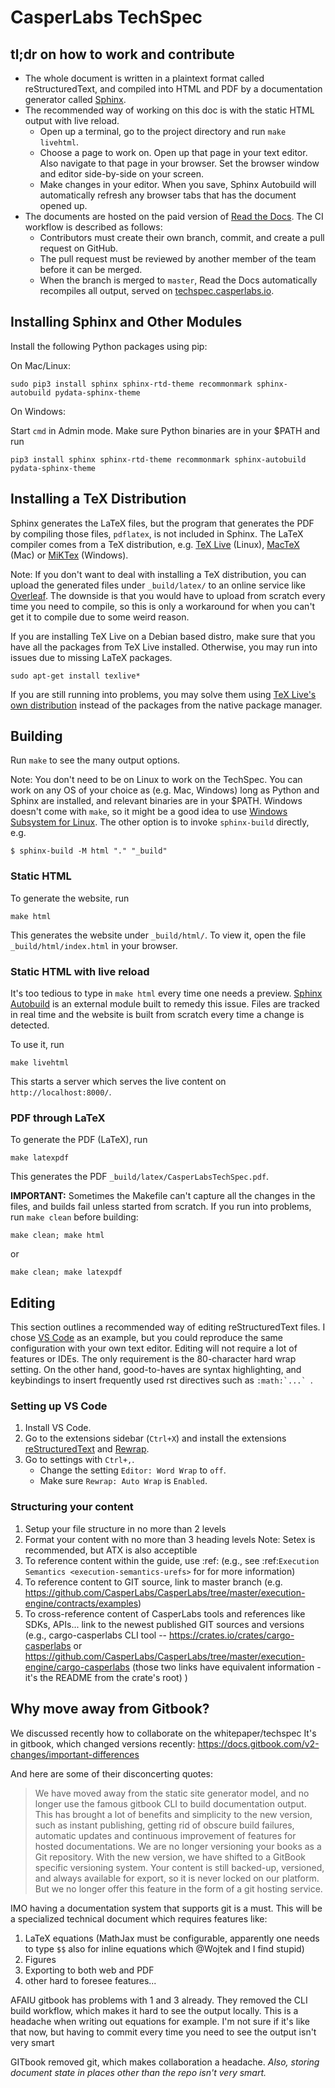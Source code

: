 # CasperLabs TechSpec

## tl;dr on how to work and contribute

- The whole document is written in a plaintext format called reStructuredText,
  and compiled into HTML and PDF by a documentation generator called
  [Sphinx](https://www.sphinx-doc.org/).
- The recommended way of working on this doc is with the static HTML output with
  live reload.
  - Open up a terminal, go to the project directory and run `make livehtml`.
  - Choose a page to work on. Open up that page in your text editor. Also
    navigate to that page in your browser. Set the browser window and editor
    side-by-side on your screen.
  - Make changes in your editor. When you save, Sphinx Autobuild will
    automatically refresh any browser tabs that has the document opened up.
- The documents are hosted on the paid version of [Read the Docs](https://readthedocs.com/).
  The CI workflow is described as follows:
  - Contributors must create their own branch, commit, and create a pull request
    on GitHub.
  - The pull request must be reviewed by another member of the team before it
    can be merged.
  - When the branch is merged to `master`, Read the Docs automatically
    recompiles all output, served on
    [techspec.casperlabs.io](https://techspec.casperlabs.io).


## Installing Sphinx and Other Modules

Install the following Python packages using pip:

On Mac/Linux:

```
sudo pip3 install sphinx sphinx-rtd-theme recommonmark sphinx-autobuild pydata-sphinx-theme
```

On Windows:

Start `cmd` in Admin mode. Make sure Python binaries are in your $PATH and run

```
pip3 install sphinx sphinx-rtd-theme recommonmark sphinx-autobuild pydata-sphinx-theme
```

## Installing a TeX Distribution

Sphinx generates the LaTeX files, but the program that generates the PDF by
compiling those files, `pdflatex`, is not included in Sphinx. The LaTeX compiler
comes from a TeX distribution, e.g. [TeX Live](https://www.tug.org/texlive/)
(Linux), [MacTeX](https://www.tug.org/mactex/) (Mac) or
[MiKTex](https://miktex.org) (Windows).

Note: If you don't want to deal with installing a TeX distribution, you can
upload the generated files under `_build/latex/` to an online service like
[Overleaf](https://overleaf.com). The downside is that you would have to upload
from scratch every time you need to compile, so this is only a workaround for when you
can't get it to compile due to some weird reason.

If you are installing TeX Live on a Debian based distro, make sure that you have
all the packages from TeX Live installed. Otherwise, you may run into issues due
to missing LaTeX packages.

```
sudo apt-get install texlive*
```

If you are still running into problems, you may solve them using
[TeX Live's own distribution](https://www.tug.org/texlive/acquire-netinstall.html)
instead of the packages from the native package manager.

## Building

Run `make` to see the many output options.

Note: You don't need to be on Linux to work on the TechSpec. You can work on any
OS of your choice as (e.g. Mac, Windows) long as Python and Sphinx are installed, and relevant
binaries are in your $PATH. Windows doesn't come with `make`, so it might be a
good idea to use
[Windows Subsystem for Linux](https://docs.microsoft.com/en-us/windows/wsl/about).
The other option is to invoke `sphinx-build` directly, e.g.

```
$ sphinx-build -M html "." "_build"
```

### Static HTML

To generate the website, run

```
make html
```

This generates the website under `_build/html/`. To view it, open the file
`_build/html/index.html` in your browser.

### Static HTML with live reload

It's too tedious to type in `make html` every time one needs a preview.
[Sphinx Autobuild](https://pypi.org/project/sphinx-autobuild/) is an external
module built to remedy this issue. Files are tracked in real time and the
website is built from scratch every time a change is detected.

To use it, run

```
make livehtml
```

This starts a server which serves the live content on `http://localhost:8000/`.


### PDF through LaTeX

To generate the PDF (LaTeX), run

```
make latexpdf
```

This generates the PDF `_build/latex/CasperLabsTechSpec.pdf`.


**IMPORTANT:** Sometimes the Makefile can't capture all the changes in the
files, and builds fail unless started from scratch. If you run into problems,
run `make clean` before building:

```
make clean; make html
```

or

```
make clean; make latexpdf
```

## Editing

This section outlines a recommended way of editing reStructuredText files.
I chose [VS Code](https://code.visualstudio.com) as an example, but you could
reproduce the same configuration with your own text editor. Editing will not
require a lot of features or IDEs. The only requirement is the 80-character hard
wrap setting. On the other hand, good-to-haves are syntax highlighting,
and keybindings to insert frequently used rst directives such as ``:math:`...` ``.


### Setting up VS Code

1. Install VS Code.
2. Go to the extensions sidebar (`Ctrl+X`) and install the extensions
[reStructuredText](https://marketplace.visualstudio.com/items?itemName=lextudio.restructuredtext)
and [Rewrap](https://marketplace.visualstudio.com/items?itemName=stkb.rewrap).
3. Go to settings with `Ctrl+,`.
   - Change the setting `Editor: Word Wrap` to `off`.
   - Make sure `Rewrap: Auto Wrap` is `Enabled`.


### Structuring your content

1. Setup your file structure in no more than 2 levels
2. Format your content with no more than 3 heading levels
Note: Setex is recommended, but ATX is also acceptible
3. To reference content within the guide, use :ref: (e.g., see :ref:`Execution Semantics <execution-semantics-urefs>` for
for more information)
4. To reference content to GIT source, link to master branch (e.g. https://github.com/CasperLabs/CasperLabs/tree/master/execution-engine/contracts/examples)
5. To cross-reference content of CasperLabs tools and references like SDKs, APIs... link to the newest published GIT sources and versions   (e.g., cargo-casperlabs CLI tool -- https://crates.io/crates/cargo-casperlabs or https://github.com/CasperLabs/CasperLabs/tree/master/execution-engine/cargo-casperlabs (those two links have equivalent information - it's the README from the crate's root) )

## Why move away from Gitbook?

We discussed recently how to collaborate on the whitepaper/techspec
It's in gitbook, which changed versions recently:
https://docs.gitbook.com/v2-changes/important-differences

And here are some of their disconcerting quotes:

> We have moved away from the static site generator model, and no longer use the famous gitbook CLI to build documentation output. This has brought a lot of benefits and simplicity to the new version, such as instant publishing, getting rid of obscure build failures, automatic updates and continuous improvement of features for hosted documentations.
> We are no longer versioning your books as a Git repository. With the new version, we have shifted to a GitBook specific versioning system. Your content is still backed-up, versioned, and always available for export, so it is never locked on our platform. But we no longer offer this feature in the form of a git hosting service.

IMO having a documentation system that supports git is a must. This will be a
specialized technical document which requires features like:
1. LaTeX equations (MathJax must be configurable, apparently one needs to type `$$` also for inline equations which @Wojtek and I find stupid)
2. Figures
3. Exporting to both web and PDF
4. other hard to foresee features...

AFAIU gitbook has problems with 1 and 3 already. They removed the CLI build
workflow, which makes it hard to see the output locally. This is a headache when writing out equations for example. I'm not sure if it's like that now, but having to commit every time you need to see the output isn't very smart

GITbook removed git, which makes collaboration a headache. *Also, storing document state in places other than the repo isn't very smart.*
